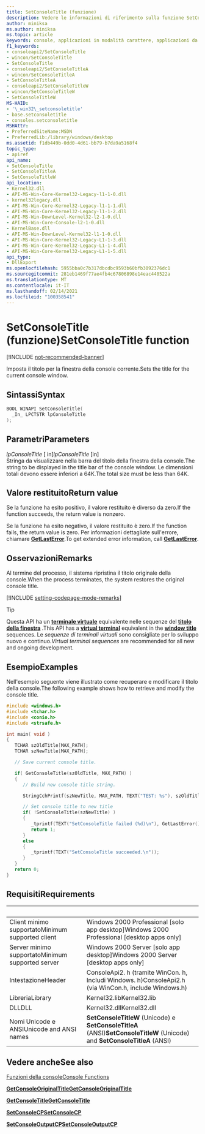 ```yaml
---
title: SetConsoleTitle (funzione)
description: Vedere le informazioni di riferimento sulla funzione SetConsoleTitle, che imposta il titolo per la finestra della console corrente.
author: miniksa
ms.author: miniksa
ms.topic: article
keywords: console, applicazioni in modalità carattere, applicazioni da riga di comando, applicazioni di terminale, api della console
f1_keywords:
- consoleapi2/SetConsoleTitle
- wincon/SetConsoleTitle
- SetConsoleTitle
- consoleapi2/SetConsoleTitleA
- wincon/SetConsoleTitleA
- SetConsoleTitleA
- consoleapi2/SetConsoleTitleW
- wincon/SetConsoleTitleW
- SetConsoleTitleW
MS-HAID:
- '\_win32\_setconsoletitle'
- base.setconsoletitle
- consoles.setconsoletitle
MSHAttr:
- PreferredSiteName:MSDN
- PreferredLib:/library/windows/desktop
ms.assetid: f1db449b-0dd0-4d61-bb79-b7da9a5168f4
topic_type:
- apiref
api_name:
- SetConsoleTitle
- SetConsoleTitleA
- SetConsoleTitleW
api_location:
- Kernel32.dll
- API-MS-Win-Core-Kernel32-Legacy-l1-1-0.dll
- kernel32legacy.dll
- API-MS-Win-Core-Kernel32-Legacy-l1-1-1.dll
- API-MS-Win-Core-Kernel32-Legacy-l1-1-2.dll
- API-MS-Win-DownLevel-Kernel32-l2-1-0.dll
- API-MS-Win-Core-Console-l2-1-0.dll
- KernelBase.dll
- API-MS-Win-DownLevel-Kernel32-l1-1-0.dll
- API-MS-Win-Core-Kernel32-Legacy-L1-1-3.dll
- API-MS-Win-Core-Kernel32-Legacy-L1-1-4.dll
- API-MS-Win-Core-Kernel32-Legacy-L1-1-5.dll
api_type:
- DllExport
ms.openlocfilehash: 5955bba0c7b317dbcdbc9593b60bfb3092376dc1
ms.sourcegitcommit: 281eb1469f77ae4fb4c67806898e14eac440522a
ms.translationtype: MT
ms.contentlocale: it-IT
ms.lasthandoff: 02/14/2021
ms.locfileid: "100358541"
---
```

# <a name="setconsoletitle-function"></a><span data-ttu-id="71a5f-104">SetConsoleTitle (funzione)</span><span class="sxs-lookup"><span data-stu-id="71a5f-104">SetConsoleTitle function</span></span>

[!INCLUDE [not-recommended-banner](./includes/not-recommended-banner.md)]

<span data-ttu-id="71a5f-105">Imposta il titolo per la finestra della console corrente.</span><span class="sxs-lookup"><span data-stu-id="71a5f-105">Sets the title for the current console window.</span></span>

## <a name="syntax"></a><span data-ttu-id="71a5f-106">Sintassi</span><span class="sxs-lookup"><span data-stu-id="71a5f-106">Syntax</span></span>

```C
BOOL WINAPI SetConsoleTitle(
  _In_ LPCTSTR lpConsoleTitle
);
```

## <a name="parameters"></a><span data-ttu-id="71a5f-107">Parametri</span><span class="sxs-lookup"><span data-stu-id="71a5f-107">Parameters</span></span>

<span data-ttu-id="71a5f-108">*lpConsoleTitle* \[ in\]</span><span class="sxs-lookup"><span data-stu-id="71a5f-108">*lpConsoleTitle* \[in\]</span></span>  
<span data-ttu-id="71a5f-109">Stringa da visualizzare nella barra del titolo della finestra della console.</span><span class="sxs-lookup"><span data-stu-id="71a5f-109">The string to be displayed in the title bar of the console window.</span></span> <span data-ttu-id="71a5f-110">Le dimensioni totali devono essere inferiori a 64K.</span><span class="sxs-lookup"><span data-stu-id="71a5f-110">The total size must be less than 64K.</span></span>

## <a name="return-value"></a><span data-ttu-id="71a5f-111">Valore restituito</span><span class="sxs-lookup"><span data-stu-id="71a5f-111">Return value</span></span>

<span data-ttu-id="71a5f-112">Se la funzione ha esito positivo, il valore restituito è diverso da zero.</span><span class="sxs-lookup"><span data-stu-id="71a5f-112">If the function succeeds, the return value is nonzero.</span></span>

<span data-ttu-id="71a5f-113">Se la funzione ha esito negativo, il valore restituito è zero.</span><span class="sxs-lookup"><span data-stu-id="71a5f-113">If the function fails, the return value is zero.</span></span> <span data-ttu-id="71a5f-114">Per informazioni dettagliate sull'errore, chiamare [**GetLastError**](/windows/win32/api/errhandlingapi/nf-errhandlingapi-getlasterror).</span><span class="sxs-lookup"><span data-stu-id="71a5f-114">To get extended error information, call [**GetLastError**](/windows/win32/api/errhandlingapi/nf-errhandlingapi-getlasterror).</span></span>

## <a name="remarks"></a><span data-ttu-id="71a5f-115">Osservazioni</span><span class="sxs-lookup"><span data-stu-id="71a5f-115">Remarks</span></span>

<span data-ttu-id="71a5f-116">Al termine del processo, il sistema ripristina il titolo originale della console.</span><span class="sxs-lookup"><span data-stu-id="71a5f-116">When the process terminates, the system restores the original console title.</span></span>

[!INCLUDE [setting-codepage-mode-remarks](./includes/setting-codepage-mode-remarks.md)]

> [!TIP]
> <span data-ttu-id="71a5f-117">Questa API ha un **[terminale virtuale](console-virtual-terminal-sequences.md)** equivalente nelle sequenze del **[titolo della finestra](console-virtual-terminal-sequences.md#window-title)** .</span><span class="sxs-lookup"><span data-stu-id="71a5f-117">This API has a **[virtual terminal](console-virtual-terminal-sequences.md)** equivalent in the **[window title](console-virtual-terminal-sequences.md#window-title)** sequences.</span></span> <span data-ttu-id="71a5f-118">Le _sequenze di terminali virtuali_ sono consigliate per lo sviluppo nuovo e continuo.</span><span class="sxs-lookup"><span data-stu-id="71a5f-118">_Virtual terminal sequences_ are recommended for all new and ongoing development.</span></span>

## <a name="examples"></a><span data-ttu-id="71a5f-119">Esempio</span><span class="sxs-lookup"><span data-stu-id="71a5f-119">Examples</span></span>

<span data-ttu-id="71a5f-120">Nell'esempio seguente viene illustrato come recuperare e modificare il titolo della console.</span><span class="sxs-lookup"><span data-stu-id="71a5f-120">The following example shows how to retrieve and modify the console title.</span></span>

```C
#include <windows.h>
#include <tchar.h>
#include <conio.h>
#include <strsafe.h>

int main( void )
{
   TCHAR szOldTitle[MAX_PATH];
   TCHAR szNewTitle[MAX_PATH];

   // Save current console title.

   if( GetConsoleTitle(szOldTitle, MAX_PATH) )
   {
      // Build new console title string.

      StringCchPrintf(szNewTitle, MAX_PATH, TEXT("TEST: %s"), szOldTitle);

      // Set console title to new title
      if( !SetConsoleTitle(szNewTitle) )
      {
         _tprintf(TEXT("SetConsoleTitle failed (%d)\n"), GetLastError());
         return 1;
      }
      else
      {
         _tprintf(TEXT("SetConsoleTitle succeeded.\n"));
      }
   }
   return 0;
}
```

## <a name="requirements"></a><span data-ttu-id="71a5f-121">Requisiti</span><span class="sxs-lookup"><span data-stu-id="71a5f-121">Requirements</span></span>

| &nbsp; | &nbsp; |
|-|-|
| <span data-ttu-id="71a5f-122">Client minimo supportato</span><span class="sxs-lookup"><span data-stu-id="71a5f-122">Minimum supported client</span></span> | <span data-ttu-id="71a5f-123">Windows 2000 Professional \[solo app desktop\]</span><span class="sxs-lookup"><span data-stu-id="71a5f-123">Windows 2000 Professional \[desktop apps only\]</span></span> |
| <span data-ttu-id="71a5f-124">Server minimo supportato</span><span class="sxs-lookup"><span data-stu-id="71a5f-124">Minimum supported server</span></span> | <span data-ttu-id="71a5f-125">Windows 2000 Server \[solo app desktop\]</span><span class="sxs-lookup"><span data-stu-id="71a5f-125">Windows 2000 Server \[desktop apps only\]</span></span> |
| <span data-ttu-id="71a5f-126">Intestazione</span><span class="sxs-lookup"><span data-stu-id="71a5f-126">Header</span></span> | <span data-ttu-id="71a5f-127">ConsoleApi2. h (tramite WinCon. h, Includi Windows. h)</span><span class="sxs-lookup"><span data-stu-id="71a5f-127">ConsoleApi2.h (via WinCon.h, include Windows.h)</span></span> |
| <span data-ttu-id="71a5f-128">Libreria</span><span class="sxs-lookup"><span data-stu-id="71a5f-128">Library</span></span> | <span data-ttu-id="71a5f-129">Kernel32.lib</span><span class="sxs-lookup"><span data-stu-id="71a5f-129">Kernel32.lib</span></span> |
| <span data-ttu-id="71a5f-130">DLL</span><span class="sxs-lookup"><span data-stu-id="71a5f-130">DLL</span></span> | <span data-ttu-id="71a5f-131">Kernel32.dll</span><span class="sxs-lookup"><span data-stu-id="71a5f-131">Kernel32.dll</span></span> |
| <span data-ttu-id="71a5f-132">Nomi Unicode e ANSI</span><span class="sxs-lookup"><span data-stu-id="71a5f-132">Unicode and ANSI names</span></span> | <span data-ttu-id="71a5f-133">**SetConsoleTitleW** (Unicode) e **SetConsoleTitleA** (ANSI)</span><span class="sxs-lookup"><span data-stu-id="71a5f-133">**SetConsoleTitleW** (Unicode) and **SetConsoleTitleA** (ANSI)</span></span> |

## <a name="see-also"></a><span data-ttu-id="71a5f-134">Vedere anche</span><span class="sxs-lookup"><span data-stu-id="71a5f-134">See also</span></span>

[<span data-ttu-id="71a5f-135">Funzioni della console</span><span class="sxs-lookup"><span data-stu-id="71a5f-135">Console Functions</span></span>](console-functions.md)

[<span data-ttu-id="71a5f-136">**GetConsoleOriginalTitle**</span><span class="sxs-lookup"><span data-stu-id="71a5f-136">**GetConsoleOriginalTitle**</span></span>](getconsoleoriginaltitle.md)

[<span data-ttu-id="71a5f-137">**GetConsoleTitle**</span><span class="sxs-lookup"><span data-stu-id="71a5f-137">**GetConsoleTitle**</span></span>](getconsoletitle.md)

[<span data-ttu-id="71a5f-138">**SetConsoleCP**</span><span class="sxs-lookup"><span data-stu-id="71a5f-138">**SetConsoleCP**</span></span>](setconsolecp.md)

[<span data-ttu-id="71a5f-139">**SetConsoleOutputCP**</span><span class="sxs-lookup"><span data-stu-id="71a5f-139">**SetConsoleOutputCP**</span></span>](setconsoleoutputcp.md)